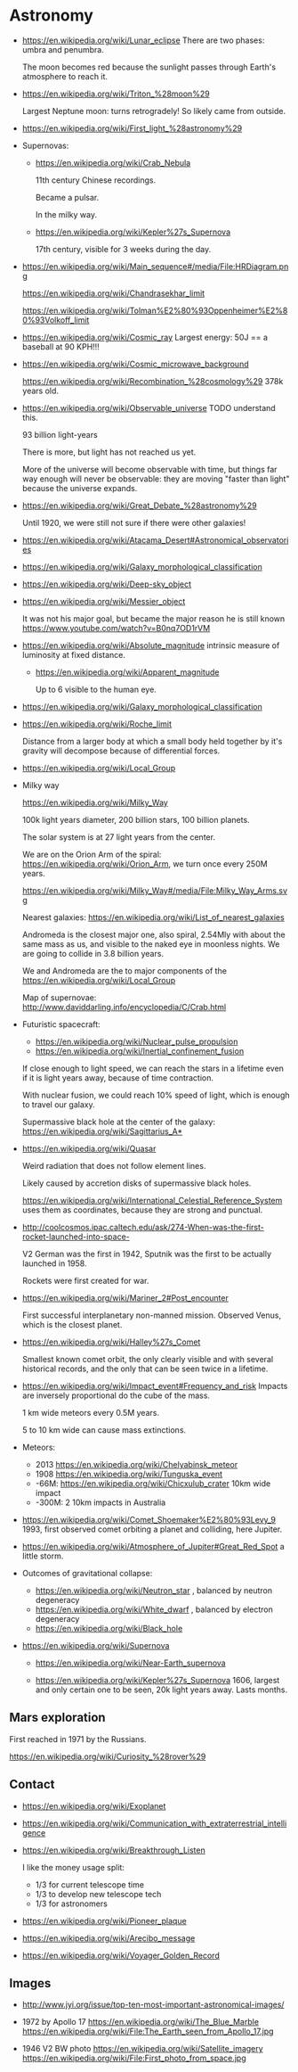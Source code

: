 # Astronomy

-   https://en.wikipedia.org/wiki/Lunar_eclipse There are two phases: umbra and penumbra.

    The moon becomes red because the sunlight passes through Earth's atmosphere to reach it.

-   https://en.wikipedia.org/wiki/Triton_%28moon%29

    Largest Neptune moon: turns retrogradely! So likely came from outside.

-   https://en.wikipedia.org/wiki/First_light_%28astronomy%29

-   Supernovas:

    -   <https://en.wikipedia.org/wiki/Crab_Nebula>

        11th century Chinese recordings.

        Became a pulsar.

        In the milky way.

    -   https://en.wikipedia.org/wiki/Kepler%27s_Supernova

        17th century, visible for 3 weeks during the day.

-   https://en.wikipedia.org/wiki/Main_sequence#/media/File:HRDiagram.png

    https://en.wikipedia.org/wiki/Chandrasekhar_limit

    https://en.wikipedia.org/wiki/Tolman%E2%80%93Oppenheimer%E2%80%93Volkoff_limit

-   https://en.wikipedia.org/wiki/Cosmic_ray Largest energy: 50J == a baseball at 90 KPH!!!

-   https://en.wikipedia.org/wiki/Cosmic_microwave_background

    https://en.wikipedia.org/wiki/Recombination_%28cosmology%29 378k years old.

-   https://en.wikipedia.org/wiki/Observable_universe TODO understand this.

    93 billion light-years

    There is more, but light has not reached us yet.

    More of the universe will become observable with time, but things far way enough will never be observable: they are moving "faster than light" because the universe expands.

-   https://en.wikipedia.org/wiki/Great_Debate_%28astronomy%29

    Until 1920, we were still not sure if there were other galaxies!

-   https://en.wikipedia.org/wiki/Atacama_Desert#Astronomical_observatories

-   https://en.wikipedia.org/wiki/Galaxy_morphological_classification

-   https://en.wikipedia.org/wiki/Deep-sky_object

-   https://en.wikipedia.org/wiki/Messier_object

    It was not his major goal, but became the major reason he is still known https://www.youtube.com/watch?v=B0nq7OD1rVM

-   https://en.wikipedia.org/wiki/Absolute_magnitude intrinsic measure of luminosity at fixed distance.

    -   <https://en.wikipedia.org/wiki/Apparent_magnitude>

        Up to 6 visible to the human eye.

-   https://en.wikipedia.org/wiki/Galaxy_morphological_classification

-   https://en.wikipedia.org/wiki/Roche_limit

    Distance from a larger body at which a small body held together by it's gravity will decompose because of differential forces.

-   <https://en.wikipedia.org/wiki/Local_Group>

-   Milky way

    <https://en.wikipedia.org/wiki/Milky_Way>

    100k light years diameter, 200 billion stars, 100 billion planets.

    The solar system is at 27 light years from the center.

    We are on the Orion Arm of the spiral: <https://en.wikipedia.org/wiki/Orion_Arm>, we turn once every 250M years.

    <https://en.wikipedia.org/wiki/Milky_Way#/media/File:Milky_Way_Arms.svg>

    Nearest galaxies: <https://en.wikipedia.org/wiki/List_of_nearest_galaxies>

    Andromeda is the closest major one, also spiral, 2.54Mly with about the same mass as us, and visible to the naked eye in moonless nights. We are going to collide in 3.8 billion years.

    We and Andromeda are the to major components of the <https://en.wikipedia.org/wiki/Local_Group>

    Map of supernovae: <http://www.daviddarling.info/encyclopedia/C/Crab.html>

-   Futuristic spacecraft:

    -   <https://en.wikipedia.org/wiki/Nuclear_pulse_propulsion>
    -   <https://en.wikipedia.org/wiki/Inertial_confinement_fusion>

    If close enough to light speed, we can reach the stars in a lifetime even if it is light years away, because of time contraction.

    With nuclear fusion, we could reach 10% speed of light, which is enough to travel our galaxy.

    Supermassive black hole at the center of the galaxy: <https://en.wikipedia.org/wiki/Sagittarius_A*>

-   <https://en.wikipedia.org/wiki/Quasar>

    Weird radiation that does not follow element lines.

    Likely caused by accretion disks of supermassive black holes.

    <https://en.wikipedia.org/wiki/International_Celestial_Reference_System> uses them as coordinates, because they are strong and punctual.

-   <http://coolcosmos.ipac.caltech.edu/ask/274-When-was-the-first-rocket-launched-into-space->

    V2 German was the first in 1942, Sputnik was the first to be actually launched in 1958.

    Rockets were first created for war.

-   <https://en.wikipedia.org/wiki/Mariner_2#Post_encounter>

    First successful interplanetary non-manned mission. Observed Venus, which is the closest planet.

-   https://en.wikipedia.org/wiki/Halley%27s_Comet

    Smallest known comet orbit, the only clearly visible and with several historical records, and the only that can be seen twice in a lifetime.

-   https://en.wikipedia.org/wiki/Impact_event#Frequency_and_risk Impacts are inversely proportional do the cube of the mass.

    1 km wide meteors every 0.5M years.

    5 to 10 km wide can cause mass extinctions.

-   Meteors:

    - 2013 <https://en.wikipedia.org/wiki/Chelyabinsk_meteor>
    - 1908 <https://en.wikipedia.org/wiki/Tunguska_event>
    - -66M: <https://en.wikipedia.org/wiki/Chicxulub_crater> 10km wide impact
    - -300M: 2 10km impacts in Australia

-   https://en.wikipedia.org/wiki/Comet_Shoemaker%E2%80%93Levy_9 1993, first observed comet orbiting a planet and colliding, here Jupiter.

-   https://en.wikipedia.org/wiki/Atmosphere_of_Jupiter#Great_Red_Spot a little storm.

-   Outcomes of gravitational collapse:

    -   https://en.wikipedia.org/wiki/Neutron_star , balanced by neutron degeneracy
    -   https://en.wikipedia.org/wiki/White_dwarf , balanced by electron degeneracy
    -   https://en.wikipedia.org/wiki/Black_hole

-   https://en.wikipedia.org/wiki/Supernova

    - https://en.wikipedia.org/wiki/Near-Earth_supernova

    - https://en.wikipedia.org/wiki/Kepler%27s_Supernova 1606, largest and only certain one to be seen, 20k light years away. Lasts months.

## Mars exploration

First reached in 1971 by the Russians.

https://en.wikipedia.org/wiki/Curiosity_%28rover%29

## Contact

-   https://en.wikipedia.org/wiki/Exoplanet

-   https://en.wikipedia.org/wiki/Communication_with_extraterrestrial_intelligence

-   https://en.wikipedia.org/wiki/Breakthrough_Listen

    I like the money usage split:

    - 1/3 for current telescope time
    - 1/3 to develop new telescope tech
    - 1/3 for astronomers

-   https://en.wikipedia.org/wiki/Pioneer_plaque

-   https://en.wikipedia.org/wiki/Arecibo_message

-   https://en.wikipedia.org/wiki/Voyager_Golden_Record

## Images

-   http://www.jyi.org/issue/top-ten-most-important-astronomical-images/

-   1972 by Apollo 17 https://en.wikipedia.org/wiki/The_Blue_Marble https://en.wikipedia.org/wiki/File:The_Earth_seen_from_Apollo_17.jpg

-   1946 V2 BW photo https://en.wikipedia.org/wiki/Satellite_imagery https://en.wikipedia.org/wiki/File:First_photo_from_space.jpg
